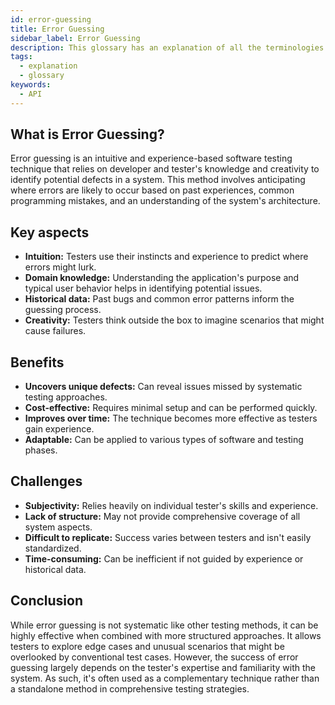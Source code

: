 ```yaml
---
id: error-guessing
title: Error Guessing
sidebar_label: Error Guessing
description: This glossary has an explanation of all the terminologies that beginners find difficult to understand at first glance.
tags:
  - explanation
  - glossary
keywords:
  - API
---
```


## What is Error Guessing?

Error guessing is an intuitive and experience-based software testing technique that relies on developer and tester's knowledge and creativity to identify potential defects in a system. This method involves anticipating where errors are likely to occur based on past experiences, common programming mistakes, and an understanding of the system's architecture.


## Key aspects

- **Intuition:** Testers use their instincts and experience to predict where errors might lurk.
- **Domain knowledge:** Understanding the application's purpose and typical user behavior helps in identifying potential issues.
- **Historical data:** Past bugs and common error patterns inform the guessing process.
- **Creativity:** Testers think outside the box to imagine scenarios that might cause failures.


## Benefits

- **Uncovers unique defects:** Can reveal issues missed by systematic testing approaches.
- **Cost-effective:** Requires minimal setup and can be performed quickly.
- **Improves over time:** The technique becomes more effective as testers gain experience.
- **Adaptable:** Can be applied to various types of software and testing phases.

## Challenges

- **Subjectivity:** Relies heavily on individual tester's skills and experience.
- **Lack of structure:** May not provide comprehensive coverage of all system aspects.
- **Difficult to replicate:** Success varies between testers and isn't easily standardized.
- **Time-consuming:** Can be inefficient if not guided by experience or historical data.

## Conclusion

While error guessing is not systematic like other testing methods, it can be highly effective when combined with more structured approaches. It allows testers to explore edge cases and unusual scenarios that might be overlooked by conventional test cases. However, the success of error guessing largely depends on the tester's expertise and familiarity with the system. As such, it's often used as a complementary technique rather than a standalone method in comprehensive testing strategies.